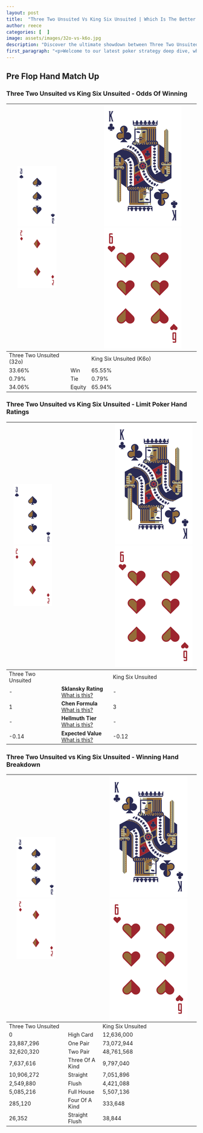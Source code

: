 ```yaml
---
layout: post
title:  "Three Two Unsuited Vs King Six Unsuited | Which Is The Better Hand In Poker? A Complete Guide"
author: reece
categories: [  ]
image: assets/images/32o-vs-k6o.jpg
description: "Discover the ultimate showdown between Three Two Unsuited and King Six Unsuited in poker! Uncover the odds, strategies, and scenarios where one hand triumphs over the other. Get ready to up your poker game with this thrilling analysis."
first_paragraph: "<p>Welcome to our latest poker strategy deep dive, where we're pitting two distinct hands against each other in a high-stakes showdown: Three Two Unsuited vs King Six Unsuited.</p><p>In the dynamic world of poker, every decision counts, and knowing which hand holds the upper hand is key to your success at the table.</p><p>In this article, we'll dissect these two hands, explore the scenarios where one dominates the other, and equip you with the knowledge to make strategic choices that can tip the odds in your favor.</p><p>Get ready to unravel the intriguing dynamics of these poker hands and elevate your game to new heights.</p>"
---
```




[comment]: # (sp0)

## Pre Flop Hand Match Up

<div class="table hand-ratings" markdown="1"> 



### Three Two Unsuited vs King Six Unsuited - Odds Of Winning


    
| ![image info](assets/images/hand1/3.png) ![image info](assets/images/hand1/2o.png) |  | ![image info](assets/images/hand2/K.png) ![image info](assets/images/hand2/6o.png) |
| -------- | -------- | -------- |
| Three Two Unsuited (32o) |  | King Six Unsuited (K6o) |
| 33.66% | Win | 65.55% |
| 0.79% | Tie | 0.79% |
| 34.06% | Equity | 65.94% |




[comment]: # (sp1)



### Three Two Unsuited vs King Six Unsuited - Limit Poker Hand Ratings


    
| ![image info](assets/images/hand1/3.png) ![image info](assets/images/hand1/2o.png) |  | ![image info](assets/images/hand2/K.png) ![image info](assets/images/hand2/6o.png) |
| -------- | -------- | -------- |
| Three Two Unsuited |  | King Six Unsuited |
| - | **Sklansky Rating** [What is this?](/sklansky-rating-explained) | - |
| 1 | **Chen Formula** [What is this?](/chen-formula-explained) | 3 |
| - | **Hellmuth Tier** [What is this?](/Hellmuth-tier-explained) | - |
| -0.14 | **Expected Value** [What is this?](/expected-value-explained) | -0.12 |




[comment]: # (sp2)



### Three Two Unsuited vs King Six Unsuited - Winning Hand Breakdown


    
| ![image info](assets/images/hand1/3.png) ![image info](assets/images/hand1/2o.png) |  | ![image info](assets/images/hand2/K.png) ![image info](assets/images/hand2/6o.png) |
| -------- | -------- | -------- |
| Three Two Unsuited |  | King Six Unsuited |
| 0 | High Card | 12,636,000 |
| 23,887,296 | One Pair | 73,072,944 |
| 32,620,320 | Two Pair | 48,761,568 |
| 7,637,616 | Three Of A Kind | 9,797,040 |
| 10,906,272 | Straight | 7,051,896 |
| 2,549,880 | Flush | 4,421,088 |
| 5,085,216 | Full House | 5,507,136 |
| 285,120 | Four Of A Kind | 333,648 |
| 26,352 | Straight Flush | 38,844 |




[comment]: # (sp3)



</div>

[comment]: # (sp4)



[comment]: # (sp5)

